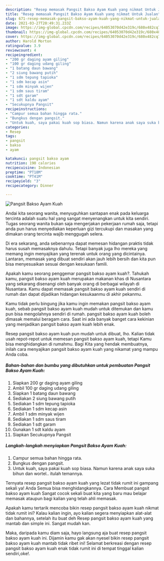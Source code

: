 ```yaml
---
description: "Resep memasak Pangsit Bakso Ayam Kuah yang nikmat Untuk Jualan"
title: "Resep memasak Pangsit Bakso Ayam Kuah yang nikmat Untuk Jualan"
slug: 671-resep-memasak-pangsit-bakso-ayam-kuah-yang-nikmat-untuk-jualan
date: 2021-03-27T20:49:31.233Z
image: https://img-global.cpcdn.com/recipes/64053070d42e319c/680x482cq70/pangsit-bakso-ayam-kuah-foto-resep-utama.jpg
thumbnail: https://img-global.cpcdn.com/recipes/64053070d42e319c/680x482cq70/pangsit-bakso-ayam-kuah-foto-resep-utama.jpg
cover: https://img-global.cpcdn.com/recipes/64053070d42e319c/680x482cq70/pangsit-bakso-ayam-kuah-foto-resep-utama.jpg
author: Harold Morton
ratingvalue: 3.9
reviewcount: 4
recipeingredient:
- "200 gr daging ayam giling"
- "100 gr daging udang giling"
- "1 batang daun bawang"
- "2 siung bawang putih"
- "1 sdm tepung tapioka"
- "1 sdm kecap asin"
- "1 sdm minyak wijen"
- "1 sdm saus tiram"
- "1 sdt garam"
- "1 sdt kaldu ayam"
- "Secukupnya Pangsit"
recipeinstructions:
- "Campur semua bahan hingga rata."
- "Bungkus dengan pangsit."
- "Untuk kuah, saya pakai kuah sop biasa. Namun karena anak saya suka bihun dan wortel.. itulah temannya."
categories:
- Resep
tags:
- pangsit
- bakso
- ayam

katakunci: pangsit bakso ayam 
nutrition: 190 calories
recipecuisine: Indonesian
preptime: "PT18M"
cooktime: "PT41M"
recipeyield: "3"
recipecategory: Dinner

---
```



![Pangsit Bakso Ayam Kuah](https://img-global.cpcdn.com/recipes/64053070d42e319c/680x482cq70/pangsit-bakso-ayam-kuah-foto-resep-utama.jpg)

Andai kita seorang wanita, menyuguhkan santapan enak pada keluarga tercinta adalah suatu hal yang sangat menyenangkan untuk kita sendiri. Tugas seorang  wanita bukan saja mengerjakan pekerjaan rumah saja, tetapi anda pun harus menyediakan keperluan gizi tercukupi dan masakan yang dimakan orang tercinta wajib menggugah selera.

Di era  sekarang, anda sebenarnya dapat memesan hidangan praktis tidak harus susah memasaknya dahulu. Tetapi banyak juga lho mereka yang memang ingin menyajikan yang terenak untuk orang yang dicintainya. Lantaran, memasak yang dibuat sendiri akan jauh lebih bersih dan kita pun bisa menyesuaikan sesuai dengan kesukaan famili. 



Apakah kamu seorang penggemar pangsit bakso ayam kuah?. Tahukah kamu, pangsit bakso ayam kuah merupakan makanan khas di Nusantara yang sekarang disenangi oleh banyak orang di berbagai wilayah di Nusantara. Kamu dapat memasak pangsit bakso ayam kuah sendiri di rumah dan dapat dijadikan hidangan kesukaanmu di akhir pekanmu.

Kamu tidak perlu bingung jika kamu ingin memakan pangsit bakso ayam kuah, sebab pangsit bakso ayam kuah mudah untuk ditemukan dan kamu pun bisa mengolahnya sendiri di rumah. pangsit bakso ayam kuah boleh dimasak memalui beragam cara. Saat ini ada banyak banget cara kekinian yang menjadikan pangsit bakso ayam kuah lebih enak.

Resep pangsit bakso ayam kuah pun mudah untuk dibuat, lho. Kalian tidak usah repot-repot untuk memesan pangsit bakso ayam kuah, tetapi Kamu bisa menghidangkan di rumahmu. Bagi Kita yang hendak membuatnya, inilah cara menyajikan pangsit bakso ayam kuah yang nikamat yang mampu Anda coba.

<!--inarticleads1-->

##### Bahan-bahan dan bumbu yang dibutuhkan untuk pembuatan Pangsit Bakso Ayam Kuah:

1. Siapkan 200 gr daging ayam giling
1. Ambil 100 gr daging udang giling
1. Siapkan 1 batang daun bawang
1. Sediakan 2 siung bawang putih
1. Sediakan 1 sdm tepung tapioka
1. Sediakan 1 sdm kecap asin
1. Ambil 1 sdm minyak wijen
1. Sediakan 1 sdm saus tiram
1. Sediakan 1 sdt garam
1. Gunakan 1 sdt kaldu ayam
1. Siapkan Secukupnya Pangsit




<!--inarticleads2-->

##### Langkah-langkah menyiapkan Pangsit Bakso Ayam Kuah:

1. Campur semua bahan hingga rata.
1. Bungkus dengan pangsit.
1. Untuk kuah, saya pakai kuah sop biasa. Namun karena anak saya suka bihun dan wortel.. itulah temannya.




Ternyata resep pangsit bakso ayam kuah yang lezat tidak rumit ini gampang sekali ya! Anda Semua bisa menghidangkannya. Cara Membuat pangsit bakso ayam kuah Sangat cocok sekali buat kita yang baru mau belajar memasak ataupun bagi kalian yang telah ahli memasak.

Apakah kamu tertarik mencoba bikin resep pangsit bakso ayam kuah nikmat tidak rumit ini? Kalau kalian ingin, ayo kalian segera menyiapkan alat-alat dan bahannya, setelah itu buat deh Resep pangsit bakso ayam kuah yang mantab dan simple ini. Sangat mudah kan. 

Maka, daripada kamu diam saja, hayo langsung aja buat resep pangsit bakso ayam kuah ini. Dijamin kamu gak akan nyesel bikin resep pangsit bakso ayam kuah mantab tidak ribet ini! Selamat berkreasi dengan resep pangsit bakso ayam kuah enak tidak rumit ini di tempat tinggal kalian sendiri,oke!.

